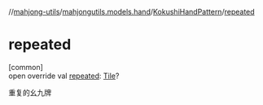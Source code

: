 //[mahjong-utils](../../../index.md)/[mahjongutils.models.hand](../index.md)/[KokushiHandPattern](index.md)/[repeated](repeated.md)

# repeated

[common]\
open override val [repeated](repeated.md): [Tile](../../mahjongutils.models/-tile/index.md)?

重复的幺九牌
